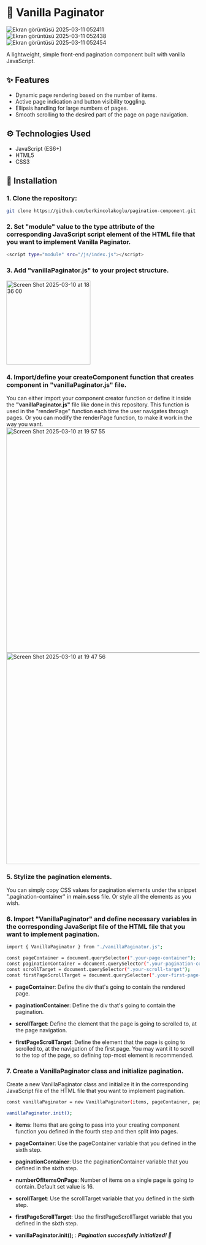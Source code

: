 # 📄 Vanilla Paginator 
![Ekran görüntüsü 2025-03-11 052411](https://github.com/user-attachments/assets/65712591-3836-46bf-a3bf-c46194644c3a) <br>
![Ekran görüntüsü 2025-03-11 052438](https://github.com/user-attachments/assets/0a6d6f9e-a3db-4c41-9179-d9715384bf22) <br>
![Ekran görüntüsü 2025-03-11 052454](https://github.com/user-attachments/assets/f48ae45a-1384-43ce-9c2e-ff45667860f8)



A lightweight, simple front-end pagination component built with vanilla JavaScript. 

## ✨ Features
- Dynamic page rendering based on the number of items.
- Active page indication and button visibility toggling.
- Ellipsis handling for large numbers of pages.
- Smooth scrolling to the desired part of the page on page navigation.

## ⚙️ Technologies Used
- JavaScript (ES6+)
- HTML5
- CSS3

## 🚀 Installation
### 1. Clone the repository:
   ```bash
   git clone https://github.com/berkincolakoglu/pagination-component.git
   ```

### 2. Set **"module"** value to the type attribute of the corresponding JavaScript script element of the HTML file that you want to implement Vanilla Paginator.
   ```bash
   <script type="module" src="/js/index.js"></script>
   ```

### 3. Add **"vanillaPaginator.js"** to your project structure.
   <img width="219" alt="Screen Shot 2025-03-10 at 18 36 00" src="https://github.com/user-attachments/assets/dd1af3a9-d140-4e2c-8eaa-6f3ad96b7ad4" />



### 4. Import/define your createComponent function that creates component in **"vanillaPaginator.js"** file. 
You can either import your component creator function or define it inside the **"vanillaPaginator.js"** file like done in this repository. This function is used in the "renderPage" function each time the user navigates through pages. Or you can modify the renderPage function, to make it work in the way you want.  
<img width="588" alt="Screen Shot 2025-03-10 at 19 57 55" src="https://github.com/user-attachments/assets/2969280d-0572-45f4-a4eb-80bb9edab5d4" />
<img width="552" alt="Screen Shot 2025-03-10 at 19 47 56" src="https://github.com/user-attachments/assets/6b9afe35-ef60-4b55-a77a-276b53d98f86" />

### 5. Stylize the pagination elements.
You can simply copy CSS values for pagination elements under the snippet ".pagination-container" in **main.scss** file. Or style all the elements as you wish.

### 6. Import **"VanillaPaginator"** and define necessary variables in the corresponding JavaScript file of the HTML file that you want to implement pagination.
   ```bash
   import { VanillaPaginator } from "./vanillaPaginator.js";

   const pageContainer = document.querySelector(".your-page-container");
   const paginationContainer = document.querySelector(".your-pagination-container");
   const scrollTarget = document.querySelector(".your-scroll-target");
   const firstPageScrollTarget = document.querySelector(".your-first-page-scroll-target");
   ```
   - **pageContainer**: Define the div that's going to contain the rendered page.
     
   - **paginationContainer**: Define the div that's going to contain the pagination.
     
   - **scrollTarget**: Define the element that the page is going to scrolled to, at the page navigation.
     
   - **firstPageScrollTarget**: Define the element that the page is going to scrolled to, at the navigation of the first page. You may  want it to scroll to the top of the page, so defining top-most element is recommended.
    
      
### 7. Create a VanillaPaginator class and initialize pagination.
Create a new VanillaPaginator class and initialize it in the corresponding JavaScript file of the HTML file that you want to implement pagination.
```bash
const vanillaPaginator = new VanillaPaginator(items, pageContainer, paginationContainer, numberOfItemsOnPage, firstPageScrollTarget, scrollTarget);

vanillaPaginator.init();
```
- **items**: Items that are going to pass into your creating component function you defined in the fourth step and then split into pages.

- **pageContainer**: Use the pageContainer variable that you defined in the sixth step.

- **paginationContainer**: Use the paginationContainer variable that you defined in the sixth step.

- **numberOfItemsOnPage**: Number of items on a single page is going to contain. Default set value is 16.

- **scrollTarget**: Use the scrollTarget variable that you defined in the sixth step.
     
- **firstPageScrollTarget**: Use the firstPageScrollTarget variable that you defined in the sixth step.

- **vanillaPaginator.init();** : **_Pagination succesfully initialized! 🚀_**
